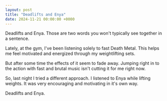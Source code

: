 ```yaml
---
layout: post
title: "Deadlifts and Enya"
date: 2024-11-21 00:00:00 +0000
---
```


Deadlifts and Enya.
Those are two words you won't typically see together in a sentence.

Lately, at the gym, I've been listening solely to fast Death Metal.
This helps me feel motivated and energized through my weightlifting sets.

But after some time the effects of it seem to fade away.
Jumping right in to the action with fast and brutal music isn't cutting it for me right now.

So, last night I tried a different approach. 
I listened to Enya while lifting weights.
It was very encouraging and motivating in it's own way.

Deadlifts and Enya.